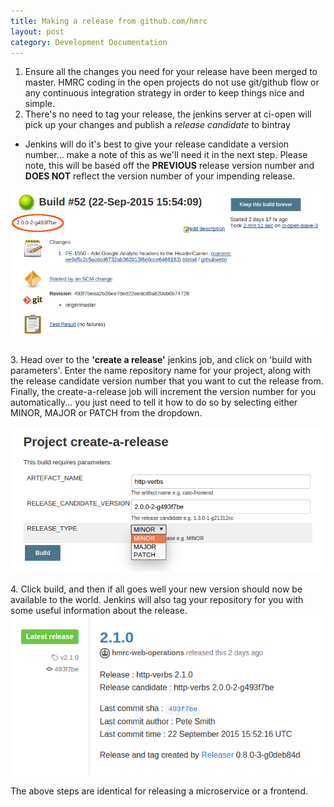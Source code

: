 ```yaml
---
title: Making a release from github.com/hmrc
layout: post
category: Development Documentation
---
```


1. Ensure all the changes you need for your release have been merged to master. HMRC coding in the open projects do not use git/github flow or any continuous integration strategy in order to keep things nice and simple.
2. There's no need to tag your release, the jenkins server at ci-open will pick up your changes and publish a *release candidate* to bintray
  * Jenkins will do it's best to give your release candidate a version number... make a note of this as we'll need it in the next step. Please note, this will be based off the **PREVIOUS** release version number and **DOES NOT** reflect the version number of your impending release.

  ![Relase candidate version number](/images/howto-create-release/release-candidate.png)<br><br>
3. Head over to the **'create a release'** jenkins job, and click on 'build with parameters'. Enter the name repository name for your project, along with the release candidate version number that you want to cut the release from. Finally, the create-a-release job will increment the version number for you automatically... you just need to tell it how to do so by selecting either MINOR, MAJOR or PATCH from the dropdown.

  ![Create a release parameters example](/images/howto-create-release/create-a-release.png)<br><br>
4. Click build, and then if all goes well your new version should now be available to the world. Jenkins will also tag your repository for you with some useful information about the release.
  ![Latest release](/images/howto-create-release/latest-release.png)<br>

The above steps are identical for releasing a microservice or a frontend.
